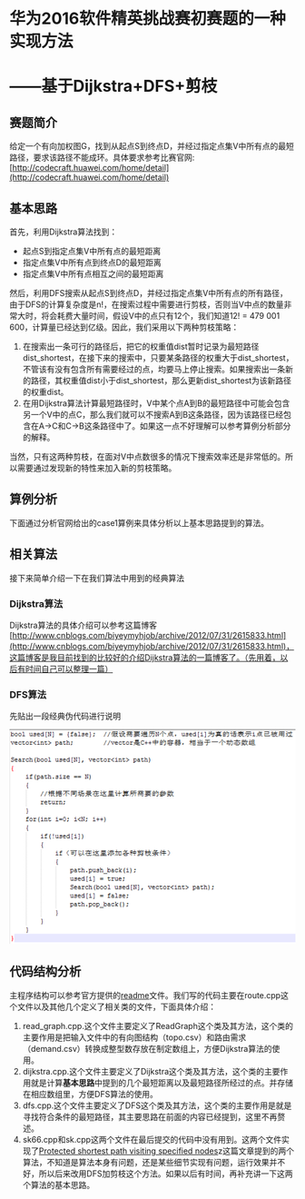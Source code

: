 # 华为2016软件精英挑战赛初赛题的一种实现方法 #
# ——基于Dijkstra+DFS+剪枝 #

## 赛题简介 ##
给定一个有向加权图G，找到从起点S到终点D，并经过指定点集V中所有点的最短路径，要求该路径不能成环。具体要求参考比赛官网:[http://codecraft.huawei.com/home/detail](http://codecraft.huawei.com/home/detail)

## 基本思路 ##
首先，利用Dijkstra算法找到：

- 起点S到指定点集V中所有点的最短距离
- 指定点集V中所有点到终点D的最短距离
- 指定点集V中所有点相互之间的最短距离

然后，利用DFS搜索从起点S到终点D，并经过指定点集V中所有点的所有路径，由于DFS的计算复杂度是n!，在搜索过程中需要进行剪枝，否则当V中点的数量非常大时，将会耗费大量时间，假设V中的点只有12个，我们知道12! = 479 001 600，计算量已经达到亿级。因此，我们采用以下两种剪枝策略：

1. 在搜索出一条可行的路径后，把它的权重值dist暂时记录为最短路径dist_shortest，在接下来的搜索中，只要某条路径的权重大于dist_shortest，不管该有没有包含所有需要经过的点，均要马上停止搜索。如果搜索出一条新的路径，其权重值dist小于dist_shortest，那么更新dist_shortest为该新路径的权重dist。
2. 在用Dijkstra算法计算最短路径时，V中某个点A到B的最短路径中可能会包含另一个V中的点C，那么我们就可以不搜索A到B这条路径，因为该路径已经包含在A->C和C->B这条路径中了。如果这一点不好理解可以参考算例分析部分的解释。

当然，只有这两种剪枝，在面对V中点数很多的情况下搜索效率还是非常低的。所以需要通过发现新的特性来加入新的剪枝策略。

## 算例分析 ##
下面通过分析官网给出的case1算例来具体分析以上基本思路提到的算法。


## 相关算法 ##
接下来简单介绍一下在我们算法中用到的经典算法

### Dijkstra算法 ###
Dijkstra算法的具体介绍可以参考这篇博客[http://www.cnblogs.com/biyeymyhjob/archive/2012/07/31/2615833.html](http://www.cnblogs.com/biyeymyhjob/archive/2012/07/31/2615833.html)，这篇博客是我目前找到的比较好的介绍Dijkstra算法的一篇博客了。（先用着，以后有时间自己可以整理一篇）

### DFS算法 ###
先贴出一段经典伪代码进行说明

![test](https://raw.githubusercontent.com/Zhangzhk0819/HUAWEI-Code-Craft-2016/master/DFS.png)



## 代码结构分析 ##
主程序结构可以参考官方提供的[readme](https://raw.githubusercontent.com/Zhangzhk0819/HUAWEI-Code-Craft-2016/master/readme.txt)文件。我们写的代码主要在route.cpp这个文件以及其他几个定义了相关类的文件，下面具体介绍：

1. read_graph.cpp.这个文件主要定义了ReadGraph这个类及其方法，这个类的主要作用是把输入文件中的有向图结构（topo.csv）和路由需求（demand.csv）转换成整型数存放在制定数组上，方便Dijkstra算法的使用。
2. dijkstra.cpp.这个文件主要定义了Dijkstra这个类及其方法，这个类的主要作用就是计算**基本思路**中提到的几个最短距离以及最短路径所经过的点。并存储在相应数组里，方便DFS算法的使用。
3. dfs.cpp.这个文件主要定义了DFS这个类及其方法，这个类的主要作用是就是寻找符合条件的最短路径，其主要思路在前面的内容已经提到，这里不再赘述。
4. sk66.cpp和sk.cpp这两个文件在最后提交的代码中没有用到。这两个文件实现了[Protected shortest path visiting specified nodes](http://ieeexplore.ieee.org/stamp/stamp.jsp?tp=&arnumber=7325218)z这篇文章提到的两个算法，不知道是算法本身有问题，还是某些细节实现有问题，运行效果并不好，所以后来改用DFS加剪枝这个方法。如果以后有时间，再补充讲一下这两个算法的基本思路。
